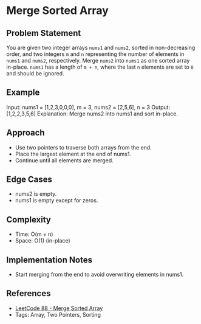 # Merge Sorted Array

## Problem Statement

You are given two integer arrays `nums1` and `nums2`, sorted in non-decreasing order, and two integers `m` and `n` representing the number of elements in `nums1` and `nums2`, respectively. Merge `nums2` into `nums1` as one sorted array in-place. `nums1` has a length of `m + n`, where the last `n` elements are set to `0` and should be ignored.

## Example

Input: nums1 = [1,2,3,0,0,0], m = 3, nums2 = [2,5,6], n = 3
Output: [1,2,2,3,5,6]
Explanation: Merge nums2 into nums1 and sort in-place.

## Approach

- Use two pointers to traverse both arrays from the end.
- Place the largest element at the end of nums1.
- Continue until all elements are merged.

## Edge Cases

- nums2 is empty.
- nums1 is empty except for zeros.

## Complexity

- Time: O(m + n)
- Space: O(1) (in-place)

## Implementation Notes

- Start merging from the end to avoid overwriting elements in nums1.

## References

- [LeetCode 88 - Merge Sorted Array](https://leetcode.com/problems/merge-sorted-array/)
- Tags: Array, Two Pointers, Sorting
